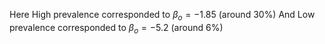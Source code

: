 Here High prevalence corresponded to $\beta_o = -1.85$ (around 30%) And Low prevalence corresponded to $\beta_o= -5.2$ (around 6%)
